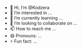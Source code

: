 - 👋 Hi, I’m @Kodzera
- 👀 I’m interested in ...
- 🌱 I’m currently learning ...
- 💞️ I’m looking to collaborate on ...
- 📫 How to reach me ...
- 😄 Pronouns: ...
- ⚡ Fun fact: ...

<!---
Kodzera/Kodzera is a ✨ special ✨ repository because its `README.md` (this file) appears on your GitHub profile.
You can click the Preview link to take a look at your changes.
--->
